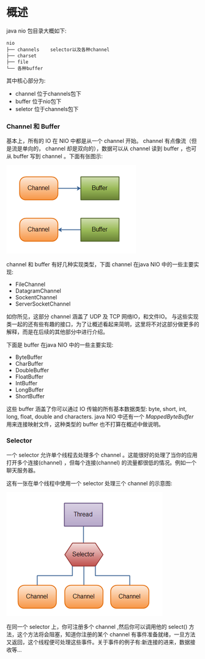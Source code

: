 # 概述

  java nio 包目录大概如下:
	
	nio
	├── channels	selector以及各种channel
	├── charset		
	├── file
	└── 各种buffer
  
其中核心部分为:

  - channel		位于channels包下
  - buffer		位于nio包下
  - seletor		位于channels包下


### Channel 和 Buffer

基本上，所有的 IO 在 NIO 中都是从一个 channel 开始。 channel 有点像流（但是流是单向的， channel 却是双向的），数据可以从 channel 读到 buffer ，也可从 buffer 写到 channel 。下面有张图示:

![](./pic/overview-channels-buffers1.png)

channel 和 buffer 有好几种实现类型，下面 channel 在java NIO 中的一些主要实现:
- FileChannel
- DatagramChannel
- SockentChannel
- ServerSocketChannel

如你所见，这部分 channel 涵盖了 UDP 及 TCP 网络IO，和文件IO。
与这些实现类一起的还有些有趣的接口，为了让概述看起来简明，这里将不对这部分做更多的解释，而是在后续的其他部分中进行介绍。

下面是 buffer 在java NIO 中的一些主要实现:
- ByteBuffer
- CharBuffer
- DoubleBuffer
- FloatBuffer
- IntBuffer
- LongBuffer
- ShortBuffer
 
 这些 buffer 涵盖了你可以通过 IO 传输的所有基本数据类型:  byte, short, int, long, float, double and characters.
 java NIO 中还有一个 _MappedByteBuffer_ 用来连接映射文件，这种类型的 buffer 也不打算在概述中做说明。
 
 ### Selector
 
 一个 selector 允许单个线程去处理多个 channel 。这能很好的处理了当你的应用打开多个连接(channel) ，但每个连接(channel) 的流量都很低的情况。例如一个聊天服务器。
 
这有一张在单个线程中使用一个 selector 处理三个 channel 的示意图:

![](./pic/overview-selectors.png)

在同一个 selector 上，你可注册多个 channel ,然后你可以调用他的 select() 方法，这个方法将会阻塞，知道你注册的某个 channel 有事件准备就绪，一旦方法又返回，这个线程便可处理这些事件。关于事件的例子有:新连接的进来，数据接收等...
